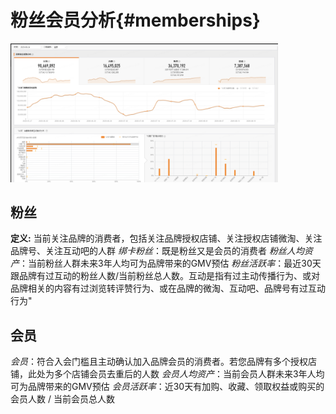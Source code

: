 # 粉丝会员分析{#memberships}

<img src="images/databank-link.png" width="85%" />


## 粉丝	

 __定义:__ 当前关注品牌的消费者，包括关注品牌授权店铺、关注授权店铺微淘、关注品牌号、关注互动吧的人群
*绑卡粉丝*：既是粉丝又是会员的消费者
*粉丝人均资产*：当前粉丝人群未来3年人均可为品牌带来的GMV预估
*粉丝活跃率*：最近30天跟品牌有过互动的粉丝人数/当前粉丝总人数。互动是指有过主动传播行为、或对品牌相关的内容有过浏览转评赞行为、或在品牌的微淘、互动吧、品牌号有过互动行为"


## 会员	

*会员*：符合入会门槛且主动确认加入品牌会员的消费者。若您品牌有多个授权店铺，此处为多个店铺会员去重后的人数
*会员人均资产*：当前会员人群未来3年人均可为品牌带来的GMV预估
*会员活跃率*：近30天有加购、收藏、领取权益或购买的会员人数 / 当前会员总人数

